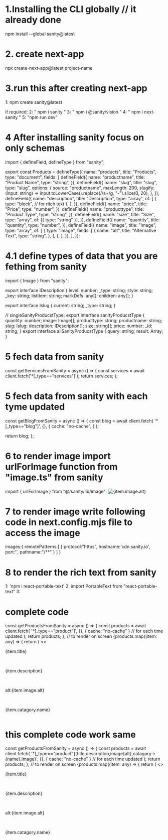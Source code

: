 # 1.Installing the CLI globally // it already done

npm install --global sanity@latest

# 2. create next-app

npx create-next-app@latest project-name

# 3.run this after creating next-app

1: npm create sanity@latest

if required:
2: " npm i sanity "
3: " npm i @sanity/vision "
4: " npm i next-sanity "
5: "npm run dev"

# 4 After installing sanity focus on only schemas

import { defineField, defineType } from "sanity";

export const Products = defineType({
name: "products",
title: "Products",
type: "document",
fields: [
defineField({
name: "productname",
title: "Product Name",
type: "string",
}),
defineField({
name: "slug",
title: "slug",
type: "slug",
options: {
source: "productname",
maxLength: 200,
slugify: (input: string) =>
input.toLowerCase().replace(/\s+/g, "-").slice(0, 20),
},
}),
defineField({
name: "description",
title: "Description",
type: "array",
of: [
{
type: "block", // for ritch text
},
],
}),
defineField({
name: "price",
title: "Price",
type: "number",
}),
defineField({
name: "producttype",
title: "Product Type",
type: "string",
}),
defineField({
name: "size",
title: "Size",
type: "array",
of: [{ type: "string" }],
}),
defineField({
name: "quantity",
title: "quantity",
type: "number",
}),
defineField({
name: "image",
title: "Image",
type: "array",
of: [
{
type: "image",
fields: [
{
name: "alt",
title: "Alternative Text",
type: "string",
},
],
},
],
}),
],
});

# 4.1 define types of data that you are fething from sanity

import { Image } from "sanity";

export interface IDescription {
level: number;
\_type: string;
style: string;
\_key: string;
listItem: string;
markDefs: any[];
children: any[];
}

export interface Islug {
current: string;
\_type: string;
}

// singleSanityProducstType;
export interface sanityProducstType {
quantity: number;
image: Image[];
producttype: string;
productname: string;
slug: Islug;
description: IDescription[];
size: string[];
price: number;
\_id: string;
}
export interface allSanityProducstType {
query: string;
result: Array<sanityProducstType>;
}

# 5 fech data from sanity

const getServicesFromSanity = async () => {
const services = await client.fetch('\*[_type=="services"]');
return services;
};

# 5 fech data from sanity with each tyme updated

const getBlogFromSanity = async () => {
const blog = await client.fetch(
'\*[_type=="blog"]',
{},
{
cache: "no-cache",
}
);

return blog;
};

# 6 to render image import urlForImage function from "image.ts" from sanity

import { urlForImage } from "@/sanity/lib/image";
<Image
              src={urlForImage(item.image).url()}
              width={100}
              height={100}
              alt={item.image.alt}
            />

# 7 to render image write following code in next.config.mjs file to access the image

images:{
remotePatterns:[
{
protocol:"https",
hostname:'cdn.sanity.io',
port:'',
pathname:"/**"
}
]
}

# 8 to render the rich text from sanity

1: 'npm i react-portable-text'
2: import PortableText from "react-portable-text"
3: <PortableText
              className="leading-relaxed"
              content={product.description}
            />

# complete code

const getProductsFromSanity = async () => {
const products = await client.fetch(
'\*[_type=="product"]',
{},
{ cache: "no-cache" } // for each time updated
);
return products;
};
// to render on screen
{products.map((item: any) => {
return (
<>

<p>{item.title}</p>
<br />
<p>{item.description}</p>
<br />
<p>alt:{item.image.alt}</p>
<br />
<p>{item.catagory.name}</p>
<Image
              src={urlForImage(item.image).url()}
              width={200}
              height={100}
              alt=""
            />

# this complete code work same

const getProductsFromSanity = async () => {
const products = await client.fetch(
'\*[_type=="product"]{title,description,image{alt},catagory->{name},image}',
{},
{ cache: "no-cache" } // for each time updated
);
return products;
};
// to render on screen
{products.map((item: any) => {
return (
<>

<p>{item.title}</p>
<br />
<p>{item.description}</p>
<br />
<p>alt:{item.image.alt}</p>
<br />
<p>{item.catagory.name}</p>
<Image
              src={urlForImage(item.image).url()}
              width={200}
              height={100}
              alt=""
            />
